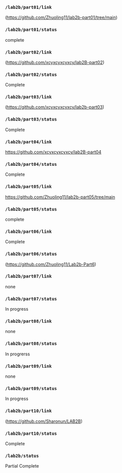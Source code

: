 ### `/lab2b/part01/link`
(https://github.com/Zhuoling11/lab2b-part01/tree/main)
### `/lab2b/part01/status`
complete
### `/lab2b/part02/link`
(https://github.com/xcyxcyxcyxcy/lab2B-part02)
### `/lab2b/part02/status`
Complete
### `/lab2b/part03/link`
(https://github.com/xcyxcyxcyxcy/lab2b-part03)
### `/lab2b/part03/status`
Complete
### `/lab2b/part04/link`
https://github.com/xcyxcyxcyxcy/lab2B-part04
### `/lab2b/part04/status`
Complete
### `/lab2b/part05/link`
https://github.com/Zhuoling11/lab2b-part05/tree/main
### `/lab2b/part05/status`
complete
### `/lab2b/part06/link`
Complete
### `/lab2b/part06/status`
(https://github.com/Zhuoling11/Lab2b-Part6)
### `/lab2b/part07/link`
none
### `/lab2b/part07/status`
In progress
### `/lab2b/part08/link`
none
### `/lab2b/part08/status`
In progrerss
### `/lab2b/part09/link`
none
### `/lab2b/part09/status`
In progress
### `/lab2b/part10/link`
(https://github.com/Sharonun/LAB2B)
### `/lab2b/part10/status`
Complete
### `/lab2b/status`
Partial Complete
